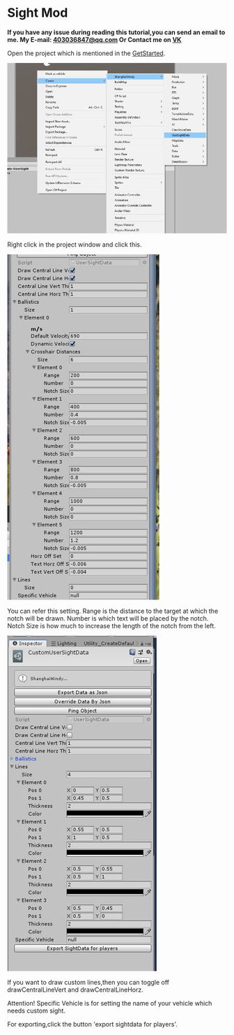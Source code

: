 # Sight Mod

**If you have any issue during reading this tutorial,you can send an email to me. My E-mail: 403036847@qq.com Or Contact me on [VK](https://vk.com/doreamonsky)**

Open the project which is mentioned in the [GetStarted](GetStarted.md).

![CreateSight](CreateSight.jpg)

Right click in the project window and click this.

![SightSetting](SightSetting.jpg)

You can refer this setting.
Range is the distance to the target at which the notch will be drawn.
Number is which text will be placed by the notch.
Notch Size is how much to increase the length of the notch from the left.

![SightExport](SightExport.jpg)

If you want to draw custom lines,then you can toggle off drawCentralLineVert and drawCentralLineHorz.

Attention! Specific Vehicle is for setting the name of your vehicle which needs custom sight.

For exporting,click the button 'export sightdata for players'.
